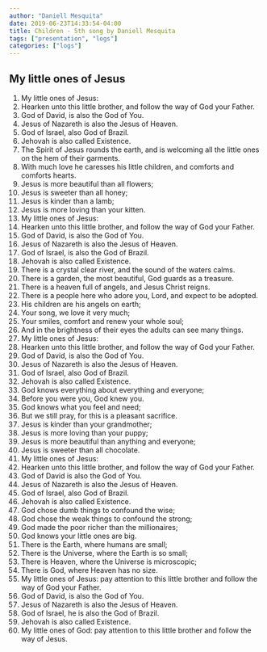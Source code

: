 ```yaml
---
author: "Daniell Mesquita"
date: 2019-06-23T14:33:54-04:00
title: Children - 5th song by Daniell Mesquita
tags: ["presentation", "logs"]
categories: ["logs"]
---
```


## My little ones of Jesus

1. My little ones of Jesus:
2. Hearken unto this little brother, and follow the way of God your Father.
3. God of David, is also the God of You.
4. Jesus of Nazareth is also the Jesus of Heaven.
5. God of Israel, also God of Brazil.
6. Jehovah is also called Existence.
7. The Spirit of Jesus rounds the earth, and is welcoming all the little ones on the hem of their garments.
8. With much love he caresses his little children, and comforts and comforts hearts.
9. Jesus is more beautiful than all flowers;
10. Jesus is sweeter than all honey;
11. Jesus is kinder than a lamb;
12. Jesus is more loving than your kitten.
13. My little ones of Jesus:
14. Hearken unto this little brother, and follow the way of God your Father.
15. God of David, is also the God of You.
16. Jesus of Nazareth is also the Jesus of Heaven.
17. God of Israel, is also the God of Brazil.
18. Jehovah is also called Existence.
19. There is a crystal clear river, and the sound of the waters calms.
20. There is a garden, the most beautiful, God guards as a treasure.
21. There is a heaven full of angels, and Jesus Christ reigns.
22. There is a people here who adore you, Lord, and expect to be adopted.
23. His children are his angels on earth;
24. Your song, we love it very much;
25. Your smiles, comfort and renew your whole soul;
26. And in the brightness of their eyes the adults can see many things.
27. My little ones of Jesus:
28. Hearken unto this little brother, and follow the way of God your Father.
29. God of David, is also the God of You.
30. Jesus of Nazareth is also the Jesus of Heaven.
31. God of Israel, also God of Brazil.
32. Jehovah is also called Existence.
33. God knows everything about everything and everyone;
34. Before you were you, God knew you.
35. God knows what you feel and need;
36. But we still pray, for this is a pleasant sacrifice.
37. Jesus is kinder than your grandmother;
38. Jesus is more loving than your puppy;
39. Jesus is more beautiful than anything and everyone;
40. Jesus is sweeter than all chocolate.
41. My little ones of Jesus:
42. Hearken unto this little brother, and follow the way of God your Father.
43. God of David is also the God of You.
44. Jesus of Nazareth is also the Jesus of Heaven.
45. God of Israel, also God of Brazil.
46. ​​​​Jehovah is also called Existence.
47. God chose dumb things to confound the wise;
48. God chose the weak things to confound the strong;
49. God made the poor richer than the millionaires;
50. God knows your little ones are big.
51. There is the Earth, where humans are small;
52. There is the Universe, where the Earth is so small;
53. There is Heaven, where the Universe is microscopic;
54. There is God, where Heaven has no size.
55. My little ones of Jesus: pay attention to this little brother and follow the way of God your Father.
56. God of David, is also the God of You.
57. Jesus of Nazareth is also the Jesus of Heaven.
58. God of Israel, he is also the God of Brazil.
59. Jehovah is also called Existence.
60. My little ones of God: pay attention to this little brother and follow the way of Jesus.